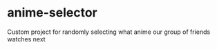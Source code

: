 # anime-selector
Custom project for randomly selecting what anime our group of friends watches next
